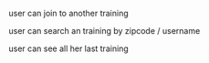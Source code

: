 


user can join to another training

user can search an training by zipcode / username 
 
user can see all her last training

